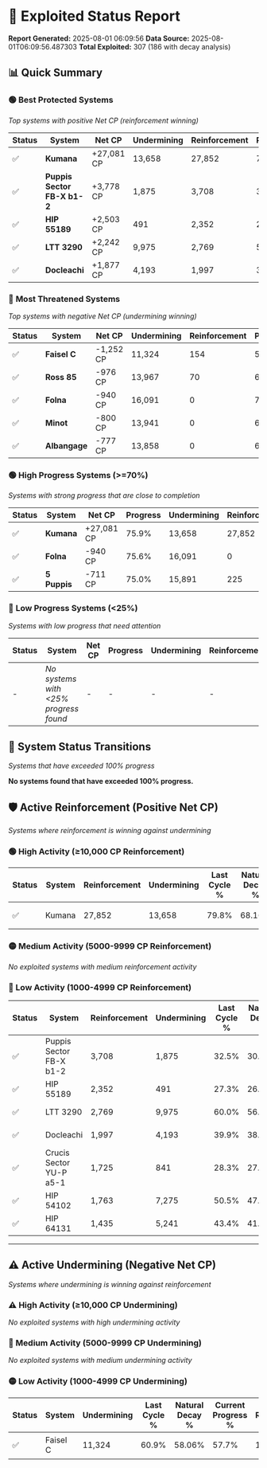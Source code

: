 # 🌟 Exploited Status Report

**Report Generated:** 2025-08-01 06:09:56
**Data Source:** 2025-08-01T06:09:56.487303
**Total Exploited:** 307 (186 with decay analysis)

## 📊 Quick Summary

### 🟢 **Best Protected Systems**
*Top systems with positive Net CP (reinforcement winning)*

| Status | System | Net CP | Undermining | Reinforcement | Progress |
|--------|--------|--------|-------------|---------------|----------|
| ✅ | **Kumana** | +27,081 CP | 13,658 | 27,852 | 75.9% |
| ✅ | **Puppis Sector FB-X b1-2** | +3,778 CP | 1,875 | 3,708 | 32.0% |
| ✅ | **HIP 55189** | +2,503 CP | 491 | 2,352 | 27.2% |
| ✅ | **LTT 3290** | +2,242 CP | 9,975 | 2,769 | 57.1% |
| ✅ | **Docleachi** | +1,877 CP | 4,193 | 1,997 | 38.7% |

### 🔴 **Most Threatened Systems**
*Top systems with negative Net CP (undermining winning)*

| Status | System | Net CP | Undermining | Reinforcement | Progress |
|--------|--------|--------|-------------|---------------|----------|
| ✅ | **Faisel C** | -1,252 CP | 11,324 | 154 | 57.7% |
| ✅ | **Ross 85** | -976 CP | 13,967 | 70 | 68.0% |
| ✅ | **Folna** | -940 CP | 16,091 | 0 | 75.6% |
| ✅ | **Minot** | -800 CP | 13,941 | 0 | 68.8% |
| ✅ | **Albangage** | -777 CP | 13,858 | 0 | 68.6% |

### 🟢 **High Progress Systems (>=70%)**
*Systems with strong progress that are close to completion*

| Status | System | Net CP | Progress | Undermining | Reinforcement |
|--------|--------|--------|----------|-------------|---------------|
| ✅ | **Kumana** | +27,081 CP | 75.9% | 13,658 | 27,852 |
| ✅ | **Folna** | -940 CP | 75.6% | 16,091 | 0 |
| ✅ | **5 Puppis** | -711 CP | 75.0% | 15,891 | 225 |

### 🔴 **Low Progress Systems (<25%)**
*Systems with low progress that need attention*

| Status | System | Net CP | Progress | Undermining | Reinforcement |
|--------|--------|--------|----------|-------------|---------------|
| - | *No systems with <25% progress found* | - | - | - | - |
## 🔄 System Status Transitions
*Systems that have exceeded 100% progress*

**No systems found that have exceeded 100% progress.**

## 🛡️ Active Reinforcement (Positive Net CP)
*Systems where reinforcement is winning against undermining*

### 🟢 High Activity (≥10,000 CP Reinforcement)

| Status | System | Reinforcement | Undermining | Last Cycle % | Natural Decay % | Current Progress % | Current CP | Net CP | Activity |
|--------|--------|---------------|-------------|--------------|-----------------|-------------------|------------|--------|----------|
| ✅ | Kumana | 27,852 | 13,658 | 79.8% | 68.16% | 75.9% | 265,650 | +27,081 | 🟢 High Reinforcement |

### 🟡 Medium Activity (5000-9999 CP Reinforcement)

*No exploited systems with medium reinforcement activity*

### 🔴 Low Activity (1000-4999 CP Reinforcement)

| Status | System | Reinforcement | Undermining | Last Cycle % | Natural Decay % | Current Progress % | Current CP | Net CP | Activity |
|--------|--------|---------------|-------------|--------------|-----------------|-------------------|------------|--------|----------|
| ✅ | Puppis Sector FB-X b1-2 | 3,708 | 1,875 | 32.5% | 30.92% | 32.0% | 112,000 | +3,778 | 🔵 Low Reinforcement |
| ✅ | HIP 55189 | 2,352 | 491 | 27.3% | 26.48% | 27.2% | 95,200 | +2,503 | 🔵 Low Reinforcement |
| ✅ | LTT 3290 | 2,769 | 9,975 | 60.0% | 56.46% | 57.1% | 199,850 | +2,242 | 🔵 Low Reinforcement |
| ✅ | Docleachi | 1,997 | 4,193 | 39.9% | 38.16% | 38.7% | 135,450 | +1,877 | 🔵 Low Reinforcement |
| ✅ | Crucis Sector YU-P a5-1 | 1,725 | 841 | 28.3% | 27.57% | 28.1% | 98,350 | +1,845 | 🔵 Low Reinforcement |
| ✅ | HIP 54102 | 1,763 | 7,275 | 50.5% | 47.99% | 48.4% | 169,400 | +1,447 | 🔵 Low Reinforcement |
| ✅ | HIP 64131 | 1,435 | 5,241 | 43.4% | 41.54% | 41.9% | 146,650 | +1,259 | 🔵 Low Reinforcement |


---

## ⚠️ Active Undermining (Negative Net CP)
*Systems where undermining is winning against reinforcement*

### ⚠️ High Activity (≥10,000 CP Undermining)

*No exploited systems with high undermining activity*

### 🔶 Medium Activity (5000-9999 CP Undermining)

*No exploited systems with medium undermining activity*

### 🟡 Low Activity (1000-4999 CP Undermining)

| Status | System | Undermining | Last Cycle % | Natural Decay % | Current Progress % | Reinforcement | Current CP | Net CP | Activity |
|--------|--------|-------------|--------------|-----------------|-------------------|---------------|------------|--------|----------|
| ✅ | Faisel C | 11,324 | 60.9% | 58.06% | 57.7% | 154 | 201,950 | -1,252 | 🟡 Low Undermining |
